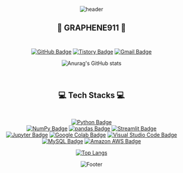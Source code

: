 [^1]:헤더

<div align=center>

![header](https://capsule-render.vercel.app/api?type=Waving&color=0:5433FF,50:20BDFF,100:A5FECB&height=220&section=header&text=Hello%20Universe!&fontSize=75&&fontColor=ffff&animation=fadeIn) 


  
[^1]:벳지

## :gem: GRAPHENE911 :gem: <br/><br/>
[![GitHub Badge](https://img.shields.io/badge/GitHub-181717?style=flat&logo=GitHub&logoColor=white)](https://github.com/graphene911/)
[![Tistory Badge](https://img.shields.io/badge/TSTORY-555263?style=flat&logoColor=white)](https://story-jy.tistory.com/)
[![Gmail Badge](https://img.shields.io/badge/Gmail-D14836?style=flat&logo=Gmail&logoColor=white)](mailto:graphene9110@gmail.com)
<br/>
[^1]:깃허브스텟

![Anurag's GitHub stats](https://github-readme-stats.vercel.app/api?username=graphene911&show_icons=true&theme=tokyonight) <br/><br/><br/>
  


## :computer: Tech Stacks :computer: <br/><br/>

[![Python Badge](https://img.shields.io/badge/Python-3776AB?style=flat&logo=Python&logoColor=white)](https://www.python.org/downloads/)
<br/>
[![NumPy Badge](https://img.shields.io/badge/NumPy-013243?style=flat&logo=NumPy&logoColor=white)](https://numpy.org/install/)
[![pandas Badge](https://img.shields.io/badge/pandas-150458?style=flat&logo=pandas&logoColor=white)](https://pandas.pydata.org/)
[![Streamlit Badge](https://img.shields.io/badge/Streamlit-FF4B4B?style=flat&logo=Streamlit&logoColor=white)](https://streamlit.io/)
<br/>
[![Jupyter Badge](https://img.shields.io/badge/Jupyter-F37626?style=flat&logo=Jupyter&logoColor=white)](https://jupyter.org/)
[![Google Colab Badge](https://img.shields.io/badge/Google%20Colab-F9AB00?style=flat&logo=Google%20Colab&logoColor=white)](https://colab.research.google.com/?hl=ko)
[![Visual Studio Code Badge](https://img.shields.io/badge/Visual%20Studio%20Code-007ACC?style=flat&logo=Visual%20Studio%20Code&logoColor=white)](https://code.visualstudio.com/download)
<br/>
[![MySQL Badge](https://img.shields.io/badge/MySQL-4479A1?style=flat&logo=MySQL&logoColor=white)](https://www.mysql.com/downloads/)
[![Amazon AWS Badge](https://img.shields.io/badge/Amazon%20AWS-232F3E?style=flat&logo=Amazon%20AWS&logoColor=white)](https://aws.amazon.com/ko/console/)

[![Top Langs](https://github-readme-stats.vercel.app/api/top-langs/?username=graphene911&layout=compact&theme=tokyonight&langs_count=8)](https://github.com/anuraghazra/github-readme-stats)  


![Footer](https://capsule-render.vercel.app/api?type=waving&color=0:A5FECB,50:20BDFF,100:5433FF&height=100&section=footer)
  


</div>
